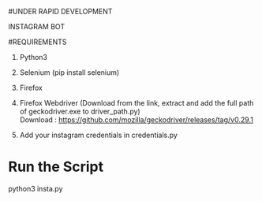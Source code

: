 #UNDER RAPID DEVELOPMENT

INSTAGRAM BOT

#REQUIREMENTS
1. Python3
2. Selenium (pip install selenium)
3. Firefox
4. Firefox Webdriver (Download from the link, extract and add the full path of geckodriver.exe to driver_path.py)                                                                                            
   Download : https://github.com/mozilla/geckodriver/releases/tag/v0.29.1

4. Add your instagram credentials in credentials.py

# Run the Script
python3 insta.py
